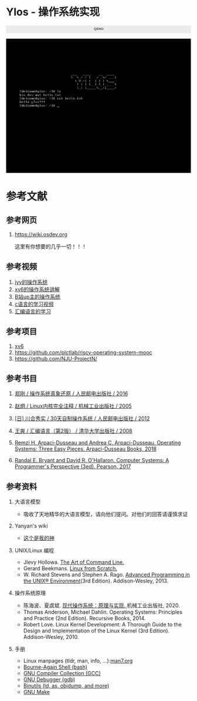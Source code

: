# Ylos - 操作系统实现

![](./docs/images/shell.png)

# 参考文献

## 参考网页

1. <https://wiki.osdev.org>

    这里有你想要的几乎一切！！！

## 参考视频
1. [jyy的操作系统](https://space.bilibili.com/202224425/channel/collectiondetail?sid=2237004)
2. [xv6的操作系统讲解](https://www.bilibili.com/video/BV1rS4y1n7y1/?spm_id_from=333.337.search-card.all.click&vd_source=d781d34258afada97db0a93aaddbb9b4)
3. [B站up主的操作系统](https://www.bilibili.com/video/BV1gR4y1u7or/?spm_id_from=333.337.search-card.all.click&vd_source=d781d34258afada97db0a93aaddbb9b4)
4. [c语言的学习视频](https://www.bilibili.com/video/BV1oi4y1g7CF/?spm_id_from=333.999.0.0&vd_source=d781d34258afada97db0a93aaddbb9b4)
5. [汇编语言的学习](https://www.bilibili.com/video/BV1mt411R7Xv/?spm_id_from=333.999.0.0&vd_source=d781d34258afada97db0a93aaddbb9b4)

## 参考项目

1. [xv6](https://pdos.csail.mit.edu/6.828/2018/xv6.html)
2. <https://github.com/plctlab/riscv-operating-system-mooc>
3. <https://github.com/NJU-ProjectN/>

## 参考书目

1. [郑刚 / 操作系统真象还原 / 人民邮电出版社 / 2016](https://book.douban.com/subject/26745156/)

2. [赵炯 / Linux内核完全注释 / 机械工业出版社 / 2005](https://book.douban.com/subject/1231236/)

3. [[日] 川合秀实 / 30天自制操作系统 / 人民邮电出版社 / 2012](https://book.douban.com/subject/11530329/)

4. [王爽 / 汇编语言（第2版） / 清华大学出版社 / 2008](https://book.douban.com/subject/3037562/)

5. [Remzi H. Arpaci-Dusseau and Andrea C. Arpaci-Dusseau. Operating Systems: Three Easy Pieces. Arpaci-Dusseau Books, 2018](https://pages.cs.wisc.edu/~remzi/OSTEP/)

6. [Randal E. Bryant and David R. O'Hallaron. Computer Systems: A Programmer's Perspective (3ed). Pearson, 2017](https://book.douban.com/subject/26912767/)

## 参考资料

1. 大语言模型
   
    - 吸收了天地精华的大语言模型，请向他们提问。对他们的回答请谨慎求证
      
3. Yanyan's wiki
   
    - [这个是我的神](https://jyywiki.cn/)
     
4. UNIX/Linux 编程
   
    - Jlevy Hollowa. [The Art of Command Line.](https://github.com/jlevy/the-art-of-command-line)
    - Gerard Beekmans. [Linux from Scratch.](https://linuxfromscratch.org/)
    - W. Richard Stevens and Stephen A. Rago. [Advanced Programming in the UNIX® Environment](http://www.apuebook.com/apue3e.html)(3rd Edition). Addison-Wesley, 2013.
      
5. 操作系统原理
   
    - 陈海波、夏虞斌. [现代操作系统：原理与实现. ](https://ipads.se.sjtu.edu.cn/ospi/)机械工业出版社, 2020.
    - Thomas Anderson, Michael Dahlin. Operating Systems: Principles and Practice (2nd Edition). Recursive Books, 2014.
    - Robert Love. Linux Kernel Development: A Thorough Guide to the Design and Implementation of the Linux Kernel (3rd Edition). Addison-Wesley, 2010.
      
6. 手册
    
    - Linux manpages (tldr, man, info, ...):[man7.org](https://www.man7.org/)
    - [Bourne-Again Shell (bash)](https://www.gnu.org/software/bash/manual/html_node/index.html)
    - [GNU Compiler Collection (GCC)](https://gcc.gnu.org/onlinedocs/)
    - [GNU Debugger (gdb)](https://sourceware.org/gdb/documentation/)
    - [Binutils (ld, as, objdump, and more)](https://sourceware.org/binutils/docs/)
    - [GNU Make](https://www.gnu.org/software/make/manual/html_node/index.html)
      



